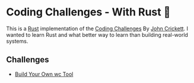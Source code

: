 
# Coding Challenges - With Rust 🦀

This is a [Rust](https://www.rust-lang.org/) implementation of the [Coding Challenges](https://codingchallenges.fyi/challenges/) By [John Crickett](https://www.linkedin.com/in/johncrickett/?lipi=urn%3Ali%3Apage%3Acompanies_company_posts_index%3Bad34a66a-4eac-449b-aa29-950d60849a45). I wanted to learn Rust and what better way to learn than building real-world systems. 


## Challenges

- [Build Your Own wc Tool](https://github.com/neoxv/CodingChallenges/tree/main/ccwc)


